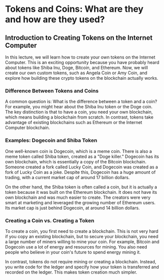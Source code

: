 # Tokens and Coins: What are they and how are they used?

## Introduction to Creating Tokens on the Internet Computer

In this lecture, we will learn how to create your own tokens on the Internet Computer. This is an exciting opportunity because you have probably heard about tokens like Shiba Inu, Doge, Bitcoin, and Ethereum. Now, we will create our own custom tokens, such as Angela Coin or Amy Coin, and explore how building these crypto tokens on the blockchain actually works.

### Difference Between Tokens and Coins

A common question is: What is the difference between a token and a coin? For example, you might hear about the Shiba Inu token or the Doge coin. The key distinction is that to have a coin, you need your own blockchain, which means building a blockchain from scratch. In contrast, tokens take advantage of existing blockchains such as Ethereum or the Internet Computer blockchain.

### Examples: Dogecoin and Shiba Token

One well-known coin is Dogecoin, which is a meme coin. There is also a meme token called Shiba token, created as a "Doge killer." Dogecoin has its own blockchain, which is essentially a copy of the Bitcoin blockchain. Someone created a fork called Lucky Coin, and Dogecoin was created as a fork of Lucky Coin as a joke. Despite this, Dogecoin has a huge amount of trading, with a current market cap of around 17 billion dollars.

On the other hand, the Shiba token is often called a coin, but it is actually a token because it was built on the Ethereum blockchain. It does not have its own blockchain and was much easier to create. The creators were very smart at marketing and leveraged the growing number of Ethereum users. Its market cap is just behind Dogecoin, at around 14 billion dollars.

### Creating a Coin vs. Creating a Token

To create a coin, you first need to create a blockchain. This is not very hard if you copy an existing blockchain, but to secure your blockchain, you need a large number of miners willing to mine your coin. For example, Bitcoin and Dogecoin use a lot of energy and resources for mining. You also need people who believe in your coin's future to spend energy mining it.

In contrast, tokens do not require mining or creating a blockchain. Instead, you write code for the ledger and specify how your token is transferred and recorded on the ledger. This makes token creation much simpler.
